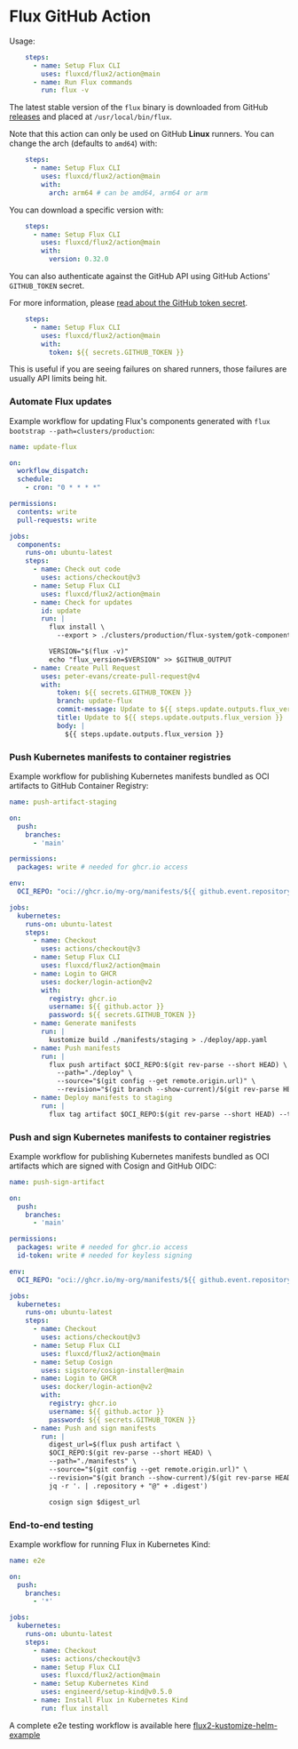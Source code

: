 # Flux GitHub Action

Usage:

```yaml
    steps:
      - name: Setup Flux CLI
        uses: fluxcd/flux2/action@main
      - name: Run Flux commands
        run: flux -v
```

The latest stable version of the `flux` binary is downloaded from
GitHub [releases](https://github.com/fluxcd/flux2/releases)
and placed at `/usr/local/bin/flux`.

Note that this action can only be used on GitHub **Linux** runners.
You can change the arch (defaults to `amd64`) with:

```yaml
    steps:
      - name: Setup Flux CLI
        uses: fluxcd/flux2/action@main
        with:
          arch: arm64 # can be amd64, arm64 or arm
```

You can download a specific version with:

```yaml
    steps:
      - name: Setup Flux CLI
        uses: fluxcd/flux2/action@main
        with:
          version: 0.32.0
```

You can also authenticate against the GitHub API using GitHub Actions' `GITHUB_TOKEN` secret.

For more information, please [read about the GitHub token secret](https://docs.github.com/en/actions/security-guides/automatic-token-authentication#about-the-github_token-secret).

```yaml
    steps:
      - name: Setup Flux CLI
        uses: fluxcd/flux2/action@main
        with:
          token: ${{ secrets.GITHUB_TOKEN }}
```

This is useful if you are seeing failures on shared runners, those failures are usually API limits being hit.

### Automate Flux updates

Example workflow for updating Flux's components generated with `flux bootstrap --path=clusters/production`:

```yaml
name: update-flux

on:
  workflow_dispatch:
  schedule:
    - cron: "0 * * * *"

permissions:
  contents: write
  pull-requests: write

jobs:
  components:
    runs-on: ubuntu-latest
    steps:
      - name: Check out code
        uses: actions/checkout@v3
      - name: Setup Flux CLI
        uses: fluxcd/flux2/action@main
      - name: Check for updates
        id: update
        run: |
          flux install \
            --export > ./clusters/production/flux-system/gotk-components.yaml

          VERSION="$(flux -v)"
          echo "flux_version=$VERSION" >> $GITHUB_OUTPUT
      - name: Create Pull Request
        uses: peter-evans/create-pull-request@v4
        with:
            token: ${{ secrets.GITHUB_TOKEN }}
            branch: update-flux
            commit-message: Update to ${{ steps.update.outputs.flux_version }}
            title: Update to ${{ steps.update.outputs.flux_version }}
            body: |
              ${{ steps.update.outputs.flux_version }}
```

### Push Kubernetes manifests to container registries

Example workflow for publishing Kubernetes manifests bundled as OCI artifacts to GitHub Container Registry:

```yaml
name: push-artifact-staging

on:
  push:
    branches:
      - 'main'

permissions:
  packages: write # needed for ghcr.io access

env:
  OCI_REPO: "oci://ghcr.io/my-org/manifests/${{ github.event.repository.name }}"

jobs:
  kubernetes:
    runs-on: ubuntu-latest
    steps:
      - name: Checkout
        uses: actions/checkout@v3
      - name: Setup Flux CLI
        uses: fluxcd/flux2/action@main
      - name: Login to GHCR
        uses: docker/login-action@v2
        with:
          registry: ghcr.io
          username: ${{ github.actor }}
          password: ${{ secrets.GITHUB_TOKEN }}
      - name: Generate manifests
        run: |
          kustomize build ./manifests/staging > ./deploy/app.yaml
      - name: Push manifests
        run: |
          flux push artifact $OCI_REPO:$(git rev-parse --short HEAD) \
            --path="./deploy" \
            --source="$(git config --get remote.origin.url)" \
            --revision="$(git branch --show-current)/$(git rev-parse HEAD)"
      - name: Deploy manifests to staging
        run: |
          flux tag artifact $OCI_REPO:$(git rev-parse --short HEAD) --tag staging
```

### Push and sign Kubernetes manifests to container registries

Example workflow for publishing Kubernetes manifests bundled as OCI artifacts
which are signed with Cosign and GitHub OIDC:

```yaml
name: push-sign-artifact

on:
  push:
    branches:
      - 'main'

permissions:
  packages: write # needed for ghcr.io access
  id-token: write # needed for keyless signing

env:
  OCI_REPO: "oci://ghcr.io/my-org/manifests/${{ github.event.repository.name }}"

jobs:
  kubernetes:
    runs-on: ubuntu-latest
    steps:
      - name: Checkout
        uses: actions/checkout@v3
      - name: Setup Flux CLI
        uses: fluxcd/flux2/action@main
      - name: Setup Cosign
        uses: sigstore/cosign-installer@main
      - name: Login to GHCR
        uses: docker/login-action@v2
        with:
          registry: ghcr.io
          username: ${{ github.actor }}
          password: ${{ secrets.GITHUB_TOKEN }}
      - name: Push and sign manifests
        run: |
          digest_url=$(flux push artifact \
          $OCI_REPO:$(git rev-parse --short HEAD) \
          --path="./manifests" \
          --source="$(git config --get remote.origin.url)" \
          --revision="$(git branch --show-current)/$(git rev-parse HEAD)" |\
          jq -r '. | .repository + "@" + .digest')

          cosign sign $digest_url
```

### End-to-end testing

Example workflow for running Flux in Kubernetes Kind:

```yaml
name: e2e

on:
  push:
    branches:
      - '*'

jobs:
  kubernetes:
    runs-on: ubuntu-latest
    steps:
      - name: Checkout
        uses: actions/checkout@v3
      - name: Setup Flux CLI
        uses: fluxcd/flux2/action@main
      - name: Setup Kubernetes Kind
        uses: engineerd/setup-kind@v0.5.0
      - name: Install Flux in Kubernetes Kind
        run: flux install
```

A complete e2e testing workflow is available here
[flux2-kustomize-helm-example](https://github.com/fluxcd/flux2-kustomize-helm-example/blob/main/.github/workflows/e2e.yaml)
